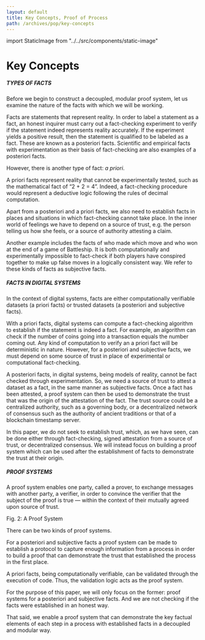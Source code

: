 ```yaml
---
layout: default
title: Key Concepts, Proof of Process
path: /archives/pop/key-concepts
---
```

import StaticImage from "../../src/components/static-image"

# Key Concepts

##### TYPES OF FACTS

Before we begin to construct a decoupled, modular proof system, let us examine the nature of the facts with which we will be working.

Facts are statements that represent reality. In order to label a statement as a fact, an honest inquirer must carry out a fact-checking experiment to verify if the statement indeed represents reality accurately. If the experiment yields a positive result, then the statement is qualified to be labeled as a fact. These are known as a posteriori facts. Scientific and empirical facts with experimentation as their basis of fact-checking are also examples of a posteriori facts.

However, there is another type of fact: _a priori_.

A priori facts represent reality that cannot be experimentally tested, such as the mathematical fact of “2 + 2 = 4”. Indeed, a fact-checking procedure would represent a deductive logic following the rules of decimal computation.

Apart from a posteriori and a priori facts, we also need to establish facts in places and situations in which fact-checking cannot take place. In the inner world of feelings we have to depend on a source of trust, e.g. the person telling us how she feels, or a source of authority attesting a claim.

Another example includes the facts of who made which move and who won at the end of a game of Battleship. It is both computationally and experimentally impossible to fact-check if both players have conspired together to make up false moves in a logically consistent way. We refer to these kinds of facts as subjective facts.

##### FACTS IN DIGITAL SYSTEMS

In the context of digital systems, facts are either computationally verifiable datasets (a priori facts) or trusted datasets (a posteriori and subjective facts).

With a priori facts, digital systems can compute a fact-checking algorithm to establish if the statement is indeed a fact. For example, an algorithm can check if the number of coins going into a transaction equals the number coming out. Any kind of computation to verify an a priori fact will be deterministic in nature. However, for a posteriori and subjective facts, we must depend on some source of trust in place of experimental or computational fact-checking.

A posteriori facts, in digital systems, being models of reality, cannot be fact checked through experimentation. So, we need a source of trust to attest a dataset as a fact, in the same manner as subjective facts. Once a fact has been attested, a proof system can then be used to demonstrate the trust that was the origin of the attestation of the fact. The trust source could be a centralized authority, such as a governing body, or a decentralized network of consensus such as the authority of ancient traditions or that of a blockchain timestamp server.

In this paper, we do not seek to establish trust, which, as we have seen, can be done either through fact-checking, signed attestation from a source of trust, or decentralized consensus. We will instead focus on building a proof system which can be used after the establishment of facts to demonstrate the trust at their origin.

##### PROOF SYSTEMS

A proof system enables one party, called a prover, to exchange messages with another party, a verifier, in order to convince the verifier that the subject of the proof is true — within the context of their mutually agreed upon source of trust.

<StaticImage src="pop-figure-2" alt=""  className="pop-image"/>

Fig. 2: A Proof System

There can be two kinds of proof systems.

For a posteriori and subjective facts a proof system can be made to establish a protocol to capture enough information from a process in order to build a proof that can demonstrate the trust that established the process in the first place.

A priori facts, being computationally verifiable, can be validated through the execution of code. Thus, the validation logic acts as the proof system.

For the purpose of this paper, we will only focus on the former: proof systems for a posteriori and subjective facts. And we are not checking if the facts were established in an honest way.

That said, we enable a proof system that can demonstrate the key factual elements of each step in a process with established facts in a decoupled and modular way.

